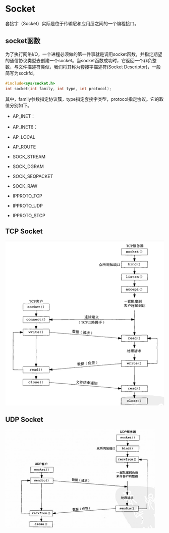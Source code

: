 # Socket

套接字（Socket）实际是位于传输层和应用层之间的一个编程接口。

## socket函数

为了执行网络I/O，一个进程必须做的第一件事就是调用socket函数，并指定期望的通信协议类型去创建一个socket。当socket函数成功时，它返回一个非负整数，与文件描述符类似，我们将其称为套接字描述符(Socket Descriptor)，一般简写为sockfd。

```c++
#include<sys/socket.h>
int socket(int family, int type, int protocol);
```

其中，family参数指定协议簇，type指定套接字类型，protocol指定协议。它的取值分别如下。

- AP_INET：
- AP_INET6：
- AP_LOCAL
- AP_ROUTE

- SOCK_STREAM
- SOCK_DGRAM
- SOCK_SEQPACKET
- SOCK_RAW

- IPPROTO_TCP
- IPPROTO_UDP
- IPPROTO_STCP

## TCP Socket

![TCP Socket建立通信的过程](../img/computer_network_tcp_socket.png)

## UDP Socket

![UCP Socket建立通信的过程](../img/computer_network_udp_socket.png)
